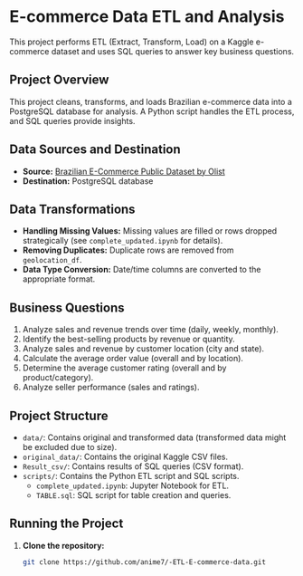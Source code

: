 # E-commerce Data ETL and Analysis

This project performs ETL (Extract, Transform, Load) on a Kaggle e-commerce dataset and uses SQL queries to answer key business questions.

## Project Overview

This project cleans, transforms, and loads Brazilian e-commerce data into a PostgreSQL database for analysis. A Python script handles the ETL process, and SQL queries provide insights.

## Data Sources and Destination

* **Source:** [Brazilian E-Commerce Public Dataset by Olist](https://www.kaggle.com/datasets/olistbr/brazilian-ecommerce)
* **Destination:** PostgreSQL database

## Data Transformations

* **Handling Missing Values:** Missing values are filled or rows dropped strategically (see `complete_updated.ipynb` for details).
* **Removing Duplicates:** Duplicate rows are removed from `geolocation_df`.
* **Data Type Conversion:** Date/time columns are converted to the appropriate format.

## Business Questions

1. Analyze sales and revenue trends over time (daily, weekly, monthly).
2. Identify the best-selling products by revenue or quantity.
3. Analyze sales and revenue by customer location (city and state).
4. Calculate the average order value (overall and by location).
5. Determine the average customer rating (overall and by product/category).
6. Analyze seller performance (sales and ratings).


## Project Structure

* `data/`: Contains original and transformed data (transformed data might be excluded due to size).
* `original_data/`: Contains the original Kaggle CSV files.
* `Result_csv/`: Contains results of SQL queries (CSV format).
* `scripts/`: Contains the Python ETL script and SQL scripts.
    * `complete_updated.ipynb`: Jupyter Notebook for ETL.
    * `TABLE.sql`: SQL script for table creation and queries.


## Running the Project

1. **Clone the repository:**
   ```bash
   git clone https://github.com/anime7/-ETL-E-commerce-data.git
